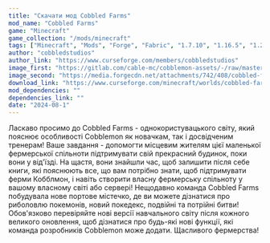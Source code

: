 ```yaml
---
title: "Скачати мод Cobbled Farms"
mod_name: "Cobbled Farms"
game: "Minecraft"
game_collection: "/mods/minecraft"
tags: ["Minecraft", "Mods", "Forge", "Fabric", "1.7.10", "1.16.5", "1.20.2", "1.21", "1.21.1"]
author: "cobbledstudios"
author_link: "https://www.curseforge.com/members/cobbledstudios"
image_first: "https://gitlab.com/cable-mc/cobblemon-assets/-/raw/master/graphics/cobblemon_golurk_banner.png"
image_second: "https://media.forgecdn.net/attachments/742/408/cobbled-farms-sign.png"
download_link: "https://www.curseforge.com/minecraft/worlds/cobbled-farms/files/all?page=1&amp;pageSize=20"
mod_dependencies: ""
dependencies_link: ""
date: "2024-08-1"
---
```


Ласкаво просимо до Cobbled Farms - однокористувацького світу, який пояснює особливості Cobblemon як новачкам, так і досвідченим тренерам! Ваше завдання - допомогти місцевим жителям цієї маленької фермерської спільноти підтримувати свій прекрасний будинок, поки вони у від'їзді. На щастя, вони знайшли час, щоб залишити після себе книги, які пояснюють все, що вам потрібно знати, щоб підтримувати ферми Кобблмон, і навіть створити власну фермерську спільноту у вашому власному світі або сервері! Нещодавно команда Cobbled Farms побудувала нове портове містечко, де ви можете дізнатися про риболовлю покемонів, новий покедекс, подвійні та потрійні битви! Обов'язково перевіряйте нові версії навчального світу після кожного великого оновлення, щоб дізнатися про будь-які нові функції, які команда розробників Cobblemon може додати. Щасливого фермерства!